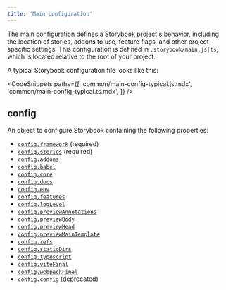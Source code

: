 ```yaml
---
title: 'Main configuration'
---
```


The main configuration defines a Storybook project's behavior, including the location of stories, addons to use, feature flags, and other project-specific settings. This configuration is defined in `.storybook/main.js|ts`, which is located relative to the root of your project.

A typical Storybook configuration file looks like this:

<!-- prettier-ignore-start -->

<CodeSnippets
  paths={[
    'common/main-config-typical.js.mdx',
    'common/main-config-typical.ts.mdx',
  ]}
/>

<!-- prettier-ignore-end -->

## config

An object to configure Storybook containing the following properties:

- [`config.framework`](./main-config-framework.md) (required)
- [`config.stories`](./main-config-stories.md) (required)
- [`config.addons`](./main-config-addons.md)
- [`config.babel`](./main-config-babel.md)
- [`config.core`](./main-config-core.md)
- [`config.docs`](./main-config-docs.md)
- [`config.env`](./main-config-env.md)
- [`config.features`](./main-config-features.md)
- [`config.logLevel`](./main-config-log-level.md)
- [`config.previewAnnotations`](./main-config-preview-annotations.md)
- [`config.previewBody`](./main-config-preview-body.md)
- [`config.previewHead`](./main-config-preview-head.md)
- [`config.previewMainTemplate`](./main-config-preview-main-template.md)
- [`config.refs`](./main-config-refs.md)
- [`config.staticDirs`](./main-config-static-dirs.md)
- [`config.typescript`](./main-config-typescript.md)
- [`config.viteFinal`](./main-config-vite-final.md)
- [`config.webpackFinal`](./main-config-webpack-final.md)
- [`config.config`](./main-config-config.md) (deprecated)
